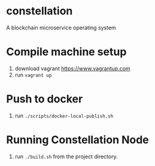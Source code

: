 # constellation
A blockchain microservice operating system

# Compile machine setup
1. download vagrant https://www.vagrantup.com
2. run ```vagrant up```

# Push to docker
1. run ```./scripts/docker-local-publish.sh``` 

# Running Constellation Node
1. run ```./build.sh``` from the project directory.
